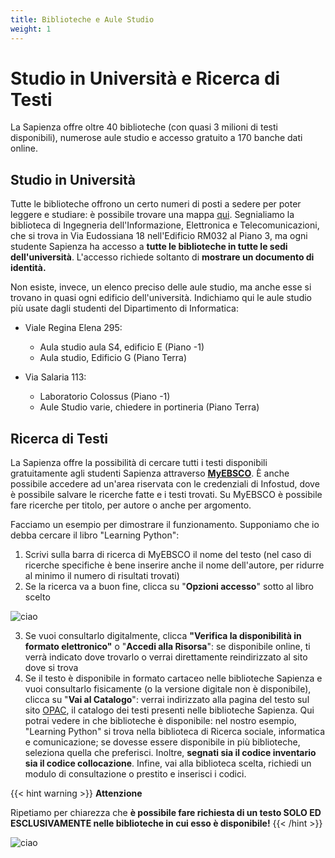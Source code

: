 ```yaml
---
title: Biblioteche e Aule Studio
weight: 1
---
```


# Studio in Università e Ricerca di Testi

La Sapienza offre oltre 40 biblioteche (con quasi 3 milioni di testi disponibili), numerose aule studio e accesso gratuito a 170 banche dati online.

## Studio in Università

Tutte le biblioteche offrono un certo numeri di posti a sedere per poter leggere e studiare: è possibile trovare una mappa [qui](https://opac.uniroma1.it/SebinaOpacRMS/article/biblioteche-sapienza/biblioteche). Segnialiamo la biblioteca di Ingegneria dell'Informazione, Elettronica e Telecomunicazioni, che si trova in Via Eudossiana 18 nell'Edificio RM032 al Piano 3, ma ogni studente Sapienza ha accesso a **tutte le biblioteche in tutte le sedi dell'università**. L'accesso richiede soltanto di **mostrare un documento di identità.**

Non esiste, invece, un elenco preciso delle aule studio, ma anche esse si trovano in quasi ogni edificio dell'università. Indichiamo qui le aule studio più usate dagli studenti del Dipartimento di Informatica:
* Viale Regina Elena 295:
   * Aula studio aula S4, edificio E (Piano -1)
   * Aula studio, Edificio G (Piano Terra)

* Via Salaria 113:
   * Laboratorio Colossus (Piano -1)
   * Aule Studio varie, chiedere in portineria (Piano Terra)

## Ricerca di Testi

La Sapienza offre la possibilità di cercare tutti i testi disponibili gratuitamente agli studenti Sapienza attraverso [**MyEBSCO**](https://research.ebsco.com/c/2j64g6/search). È anche possibile accedere ad un'area riservata con le credenziali di Infostud, dove è possibile salvare le ricerche fatte e i testi trovati. Su MyEBSCO è possibile fare ricerche per titolo, per autore o anche per argomento.

Facciamo un esempio per dimostrare il funzionamento.
Supponiamo che io debba cercare il libro "Learning Python":
1. Scrivi sulla barra di ricerca di MyEBSCO il nome del testo (nel caso di ricerche specifiche è bene inserire anche il nome dell'autore, per ridurre al minimo il numero di risultati trovati)
2. Se la ricerca va a buon fine, clicca su "**Opzioni accesso**" sotto al libro scelto

![ciao](https://lh5.googleusercontent.com/hNEsCt7_Xc3-FqrsCt-MOJJFbEEm0UOudLTGMjSsDK3Q17PXHSHwJYsyXUQZX8ESCVrkCok6UnprMQz4TPRGz8fsjGkruhb9babbKV4PfsRr4DhJlI2xOwg7-tKj18IvjQ=w1280)

3. Se vuoi consultarlo digitalmente, clicca **"Verifica la disponibilità in formato elettronico"** o "**Accedi alla Risorsa**": se disponibile online, ti verrà indicato dove trovarlo o verrai direttamente reindirizzato al sito dove si trova
4. Se il testo è disponibile in formato cartaceo nelle biblioteche Sapienza e vuoi consultarlo fisicamente (o la versione digitale non è disponibile), clicca su "**Vai al Catalogo**": verrai indirizzato alla pagina del testo sul sito [OPAC](https://opac.uniroma1.it/SebinaOpacRMS/.do), il catalogo dei testi presenti nelle biblioteche Sapienza. Qui potrai vedere in che biblioteche è disponibile: nel nostro esempio, "Learning Python" si trova nella biblioteca di Ricerca sociale, informatica e comunicazione; se dovesse essere disponibile in più biblioteche, seleziona quella che preferisci. Inoltre, **segnati sia il codice inventario sia il codice collocazione**. Infine, vai alla biblioteca scelta, richiedi un modulo di consultazione o prestito e inserisci i codici.

{{< hint warning >}}
<i class="fa-solid fa-triangle-exclamation" style="color: #FFD43B;"></i> **Attenzione**

Ripetiamo per chiarezza che **è possibile fare richiesta di un testo SOLO ED ESCLUSIVAMENTE nelle biblioteche in cui esso è disponibile!**
{{< /hint >}}

![ciao](https://lh5.googleusercontent.com/kItUq9PrZkekKn3BiatDRPf1OaR-_bUeYPyJvpz8STpCmYzAi71j2BGPABR5tOdO6cLsa_u1gtdg9juQtFORfZsAIsHFyuEca5xQAkaGN-uCU-3TwAd1oDYIWaEtfEZF=w1280)
